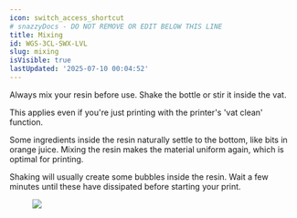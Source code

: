 ```yaml
---
icon: switch_access_shortcut
# snazzyDocs - DO NOT REMOVE OR EDIT BELOW THIS LINE
title: Mixing
id: WGS-3CL-SWX-LVL
slug: mixing
isVisible: true
lastUpdated: '2025-07-10 00:04:52'
---
```

<div class="sd-grid" data-columns="2"><div class="sd-card" target="_self"><p>Always mix your resin before use. Shake the bottle or stir it inside the vat.</p><p>This applies even if you're just printing with the printer's 'vat clean' function.</p><p>Some ingredients inside the resin naturally settle to the bottom, like bits in orange juice. Mixing the resin makes the material uniform again, which is optimal for printing.</p><p>Shaking will usually create some bubbles inside the resin. Wait a few minutes until these have dissipated before starting your print.</p></div><div class="sd-card" target="_self"><figure><img src="https://app.snazzydocs.com/storage/users/Xniulla7ZiAZCeM4/docs/7VBCcNUP9ajJfVFv/images/CoblqudtGTwCNcE2UJYP.webp"></figure><p><br></p></div></div>

<br />